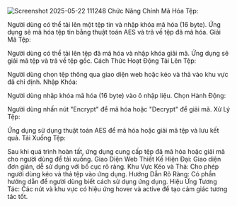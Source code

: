 ![Screenshot 2025-05-22 111248](https://github.com/user-attachments/assets/b6110a57-0992-4f77-a13a-d2a580f2e0a1)
Chức Năng Chính
Mã Hóa Tệp:

Người dùng có thể tải lên một tệp tin và nhập khóa mã hóa (16 byte).
Ứng dụng sẽ mã hóa tệp tin bằng thuật toán AES và trả về tệp đã mã hóa.
Giải Mã Tệp:

Người dùng có thể tải lên tệp đã mã hóa và nhập khóa giải mã.
Ứng dụng sẽ giải mã tệp và trả về tệp gốc.
Cách Thức Hoạt Động
Tải Lên Tệp:

Người dùng chọn tệp thông qua giao diện web hoặc kéo và thả vào khu vực đã chỉ định.
Nhập Khóa:

Người dùng nhập khóa mã hóa (16 byte) vào ô nhập liệu.
Chọn Hành Động:

Người dùng nhấn nút "Encrypt" để mã hóa hoặc "Decrypt" để giải mã.
Xử Lý Tệp:

Ứng dụng sử dụng thuật toán AES để mã hóa hoặc giải mã tệp và lưu kết quả.
Tải Xuống Tệp:

Sau khi quá trình hoàn tất, ứng dụng cung cấp tệp đã mã hóa hoặc giải mã cho người dùng để tải xuống.
Giao Diện Web
Thiết Kế Hiện Đại: Giao diện đơn giản, dễ sử dụng với bố cục rõ ràng.
Khu Vực Kéo và Thả: Cho phép người dùng kéo và thả tệp vào ứng dụng.
Hướng Dẫn Rõ Ràng: Có phần hướng dẫn để người dùng biết cách sử dụng ứng dụng.
Hiệu Ứng Tương Tác: Các nút và khu vực có hiệu ứng hover và active để tạo cảm giác tương tác tốt.
